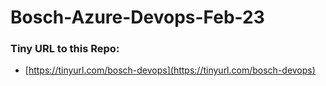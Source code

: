 # Bosch-Azure-Devops-Feb-23

### Tiny URL to this Repo:
 - [https://tinyurl.com/bosch-devops](https://tinyurl.com/bosch-devops)
